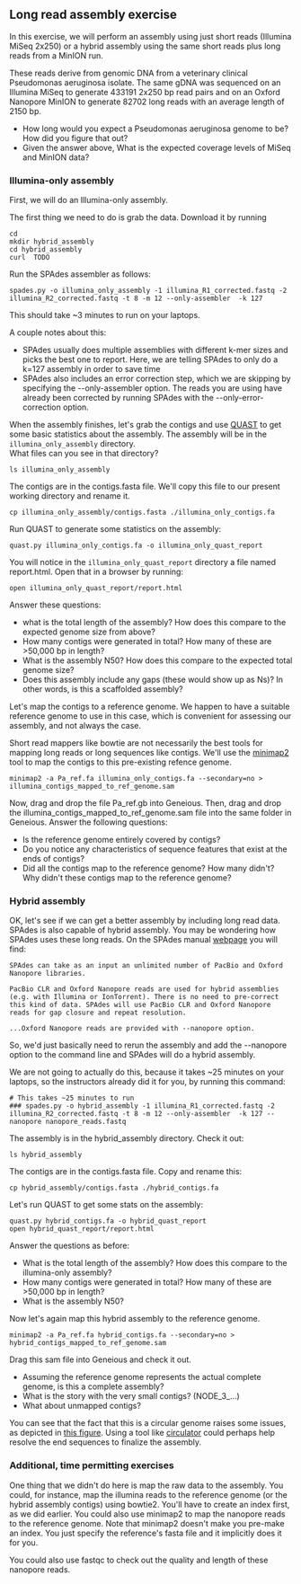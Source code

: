 ## Long read assembly exercise

In this exercise, we will perform an assembly using just short reads (Illumina MiSeq 2x250) or a hybrid assembly using the same short reads plus long reads from a MinION run. 

These reads derive from genomic DNA from a veterinary clinical Pseudomonas aeruginosa isolate.  The same gDNA was sequenced on an Illumina MiSeq to generate 433191 2x250 bp read pairs and on an Oxford Nanopore MinION to generate 82702 long reads with an average length of 2150 bp.  

- How long would you expect a Pseudomonas aeruginosa genome to be?  How did you figure that out?
- Given the answer above, What is the expected coverage levels of MiSeq and MinION data?

### Illumina-only assembly

First, we will do an Illumina-only assembly.  

The first thing we need to do is grab the data.  Download it by running

```
cd
mkdir hybrid_assembly
cd hybrid_assembly
curl  TODO
```


Run the SPAdes assembler as follows:

```
spades.py -o illumina_only_assembly -1 illumina_R1_corrected.fastq -2 illumina_R2_corrected.fastq -t 8 -m 12 --only-assembler  -k 127
```

This should take ~3 minutes to run on your laptops.

A couple notes about this:

- SPAdes usually does multiple assemblies with different k-mer sizes and picks the best one to report.  Here, we are telling SPAdes to only do a k=127 assembly in order to save time
- SPAdes also includes an error correction step, which we are skipping by specifying the --only-assembler option.  The reads you are using have already been corrected by running SPAdes with the --only-error-correction option.  


When the assembly finishes, let's grab the contigs and use [QUAST](http://quast.sourceforge.net/quast) to get some basic statistics about the assembly.  The assembly will be in the `illumina_only_assembly` directory.  
What files can you see in that directory?  

```
ls illumina_only_assembly
```

The contigs are in the contigs.fasta file.  We'll copy this file to our present working directory and rename it.

```
cp illumina_only_assembly/contigs.fasta ./illumina_only_contigs.fa
```

Run QUAST to generate some statistics on the assembly:

```
quast.py illumina_only_contigs.fa -o illumina_only_quast_report
```

You will notice in the `illumina_only_quast_report` directory a file named report.html.  Open that in a browser by running:

```
open illumina_only_quast_report/report.html
```

Answer these questions:

- what is the total length of the assembly?  How does this compare to the expected genome size from above?
- How many contigs were generated in total?  How many of these are >50,000 bp in length?
- What is the assembly N50?  How does this compare to the expected total genome size?
- Does this assembly include any gaps (these would show up as Ns)?  In other words, is this a scaffolded assembly?

Let's map the contigs to a reference genome.  We happen to have a suitable reference genome to use in this case, which is convenient for assessing our assembly, and not always the case. 

Short read mappers like bowtie are not necessarily the best tools for mapping long reads or long sequences like contigs.  We'll use the [minimap2](https://github.com/lh3/minimap2) tool to map the contigs to this pre-existing refence genome.

```
minimap2 -a Pa_ref.fa illumina_only_contigs.fa --secondary=no > illumina_contigs_mapped_to_ref_genome.sam
```

Now, drag and drop the file Pa_ref.gb into Geneious.  Then, drag and drop the illumina_contigs_mapped_to_ref_genome.sam file into the same folder in Geneious.  Answer the following questions:

- Is the reference genome entirely covered by contigs? 
- Do you notice any characteristics of sequence features that exist at the ends of contigs? 
- Did all the contigs map to the reference genome?  How many didn't?  Why didn't these contigs map to the reference genome?


### Hybrid assembly

OK, let's see if we can get a better assembly by including long read data.  SPAdes is also capable of hybrid assembly.  You may be wondering how SPAdes uses these long reads.  On the SPAdes manual [webpage](http://cab.spbu.ru/files/release3.12.0/manual.html) you will find: 

```
SPAdes can take as an input an unlimited number of PacBio and Oxford Nanopore libraries.

PacBio CLR and Oxford Nanopore reads are used for hybrid assemblies (e.g. with Illumina or IonTorrent). There is no need to pre-correct this kind of data. SPAdes will use PacBio CLR and Oxford Nanopore reads for gap closure and repeat resolution.

...Oxford Nanopore reads are provided with --nanopore option.
```

So, we'd just basically need to rerun the assembly and add the --nanopore option to the command line and SPAdes will do a hybrid assembly.  

We are not going to actually do this, because it takes ~25 minutes on your laptops, so the instructors already did it for you, by running this command:

```
# This takes ~25 minutes to run
### spades.py -o hybrid_assembly -1 illumina_R1_corrected.fastq -2 illumina_R2_corrected.fastq -t 8 -m 12 --only-assembler  -k 127 --nanopore nanopore_reads.fastq
```

The assembly is in the hybrid_assembly directory.  Check it out:
```
ls hybrid_assembly
```

The contigs are in the contigs.fasta file.  Copy and rename this:
```
cp hybrid_assembly/contigs.fasta ./hybrid_contigs.fa
```

Let's run QUAST to get some stats on the assembly:

```
quast.py hybrid_contigs.fa -o hybrid_quast_report
open hybrid_quast_report/report.html
```
Answer the questions as before:

- What is the total length of the assembly?  How does this compare to the illumina-only assembly? 
- How many contigs were generated in total?  How many of these are >50,000 bp in length?
- What is the assembly N50?  

Now let's again map this hybrid assembly to the reference genome.

```
minimap2 -a Pa_ref.fa hybrid_contigs.fa --secondary=no > hybrid_contigs_mapped_to_ref_genome.sam
````

Drag this sam file into Geneious and check it out.  

- Assuming the reference genome represents the actual complete genome, is this a complete assembly?
- What is the story with the very small contigs? (NODE_3_...)  
- What about unmapped contigs?

You can see that the fact that this is a circular genome raises some issues, as depicted in [this figure](https://media.springernature.com/full/springer-static/image/art%3A10.1186%2Fs13059-015-0849-0/MediaObjects/13059_2015_849_Fig1_HTML.gif).  Using a tool like [circulator](https://genomebiology.biomedcentral.com/articles/10.1186/s13059-015-0849-0) could perhaps help resolve the end sequences to finalize the assembly.


### Additional, time permitting exercises

One thing that we didn't do here is map the raw data to the assembly.  You could, for instance, map the illumina reads to the reference genome (or the hybrid assembly contigs) using bowtie2.  You'll have to create an index first, as we did earlier.  You could also use minimap2 to map the nanopore reads to the reference genome.  Note that minimap2 doesn't make you pre-make an index. You just specify the reference's fasta file and it implicitly does it for you.

You could also use fastqc to check out the quality and length of these nanopore reads.


